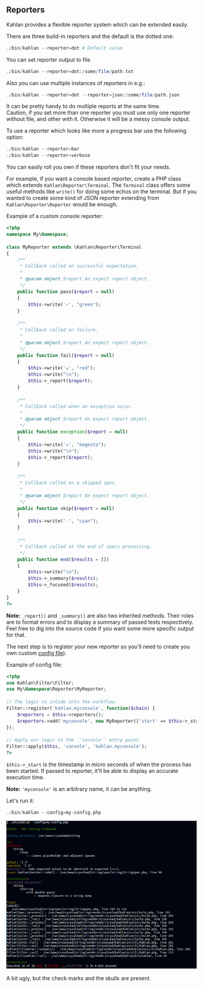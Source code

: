 ## Reporters

Kahlan provides a flexible reporter system which can be extended easily.

There are three build-in reporters and the default is the dotted one:

```php
./bin/kahlan --reporter=dot # Default value
```

You can set reporter output to file
```php
./bin/kahlan --reporter=dot:/some/file/path.txt
```

Also you can use multiple instances of reporters in e.g.:
```php
./bin/kahlan --reporter=dot --reporter=json:/some/file/path.json
```
It can be pretty handy to do multiple reports at the same time.  
Caution, if you set more than one reporter you must use only one reporter without file, and other with it. Otherwise it will be a messy console output.

To use a reporter which looks like more a progress bar use the following option:
```php
./bin/kahlan --reporter=bar
./bin/kahlan --reporter=verbose
```

You can easily roll you own if these reporters don't fit your needs.

For example, if you want a console based reporter, create a PHP class which extends `Kahlan\Reporter\Terminal`. The `Terminal` class offers some useful methods like `write()` for doing some echos on the terminal. But if you wanted to create some kind of JSON reporter extending from `Kahlan\Reporter\Reporter` would be enough.

Example of a custom console reporter:
```php
<?php
namespace My\Namespace;

class MyReporter extends \Kahlan\Reporter\Terminal
{
    /**
     * Callback called on successful expectation.
     *
     * @param object $report An expect report object.
     */
    public function pass($report = null)
    {
        $this->write('✓', "green");
    }

    /**
     * Callback called on failure.
     *
     * @param object $report An expect report object.
     */
    public function fail($report = null)
    {
        $this->write('☠', "red");
        $this->write("\n");
        $this->_report($report);
    }

    /**
     * Callback called when an exception occur.
     *
     * @param object $report An expect report object.
     */
    public function exception($report = null)
    {
        $this->write('☠', "magenta");
        $this->write("\n");
        $this->_report($report);
    }

    /**
     * Callback called on a skipped spec.
     *
     * @param object $report An expect report object.
     */
    public function skip($report = null)
    {
        $this->write('-', "cyan");
    }

    /**
     * Callback called at the end of specs processing.
     */
    public function end($results = [])
    {
        $this->write("\n");
        $this->_summary($results);
        $this->_focused($results);
    }
}
?>
```

**Note:** `_report()` and `_summary()` are also two inherited methods. Their roles are to format errors and to display a summary of passed tests respectively. Feel free to dig into the source code if you want some more specific output for that.

The next step is to register your new reporter so you'll need to create you own custom [config file](config-file.md)).

Example of config file:
```php
<?php
use Kahlan\Filter\Filter;
use My\Namespace\Reporter\MyReporter;

// The logic to inlude into the workflow.
Filter::register('kahlan.myconsole', function($chain) {
    $reporters = $this->reporters();
    $reporters->add('myconsole', new MyReporter(['start' => $this->_start));
});

// Apply our logic to the `'console'` entry point.
Filter::apply($this, 'console', 'kahlan.myconsole');
?>
```

`$this->_start` is the timestamp in micro seconds of when the process has been started. If passed to reporter, it'll be able to display an accurate execution time.

**Note:** `'myconsole'` is an arbitrary name, it can be anything.

Let's run it:
```php
./bin/kahlan --config=my-config.php
```
![custom_reporter](assets/custom_reporter.png)

A bit ugly, but the check marks and the skulls are present.
